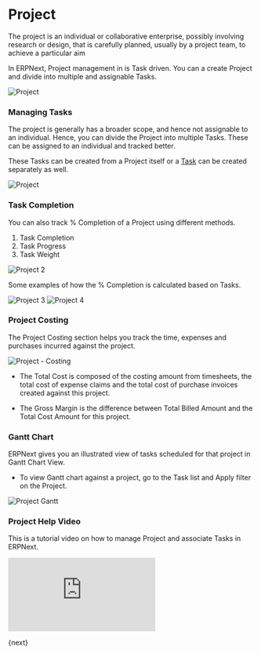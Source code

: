 <!-- add-breadcrumbs -->
# Project

The project is an individual or collaborative enterprise, possibly involving research or design, that is carefully planned, usually by a project team, to achieve a particular aim

In ERPNext, Project management in is Task driven. You can a create Project and divide into multiple and assignable Tasks.

<img class="screenshot" alt="Project" src="{{docs_base_url}}/assets/img/project/project-1.1.png">

### Managing Tasks

The project is generally has a broader scope, and hence not assignable to an individual. Hence, you can divide the Project into multiple Tasks. These can be assigned to an individual and tracked better. 

These Tasks can be created from a Project itself or a [Task](/docs/user/manual/en/projects/tasks.html) can be created separately as well.

<img class="screenshot" alt="Project" src="{{docs_base_url}}/assets/img/project/project-1.png">

### Task Completion

You can also track % Completion of a Project using different methods.

  1. Task Completion
  2. Task Progress
  3. Task Weight

<img class="screenshot" alt="Project 2" src="{{docs_base_url}}/assets/img/project/project-2.png">

Some examples of how the % Completion is calculated based on Tasks.

<img class="screenshot" alt="Project 3" src="{{docs_base_url}}/assets/img/project/percent-complete-calc.png">

<img class="screenshot" alt="Project 4" src="{{docs_base_url}}/assets/img/project/percent-complete-formula.png">

### Project Costing

The Project Costing section helps you track the time, expenses and purchases incurred against the project.

<img class="screenshot" alt="Project - Costing" src="{{docs_base_url}}/assets/img/project/project_costing.png">

* The Total Cost is composed of the costing amount from timesheets, the total cost of expense claims and the total cost of purchase invoices created against this project.

* The Gross Margin is the difference between Total Billed Amount and the Total Cost Amount for this project.

### Gantt Chart

ERPNext gives you an illustrated view of tasks scheduled for that project in Gantt Chart View.

* To view Gantt chart against a project, go to the Task list and Apply filter on the Project.

<img class="screenshot" alt="Project Gantt" src="{{docs_base_url}}/assets/img/project/project-1.1.png">

### Project Help Video

This is a tutorial video on how to manage Project and associate Tasks in ERPNext.

<div class="embed-container">
  <iframe src="https://www.youtube.com/embed/gCzShu9Niu4?rel=0" frameborder="0" allow="autoplay; encrypted-media" allowfullscreen>
  </iframe>
</div>

{next}